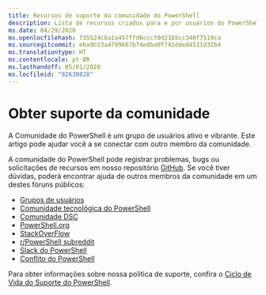 ```yaml
---
title: Recursos de suporte da comunidade do PowerShell
description: Lista de recursos criados para e por usuários do PowerShell
ms.date: 04/29/2020
ms.openlocfilehash: f35524c8a1a457ffd6cccf0d2165cc340f7519ca
ms.sourcegitcommit: e6a9b13a4799667b74e0ba0f742dded4511d32b4
ms.translationtype: HT
ms.contentlocale: pt-BR
ms.lasthandoff: 05/01/2020
ms.locfileid: "82630828"
---
```

# <a name="getting-support-from-the-community"></a>Obter suporte da comunidade

A Comunidade do PowerShell é um grupo de usuários ativo e vibrante. Este artigo pode ajudar você a se conectar com outro membro da comunidade.

A comunidade do PowerShell pode registrar problemas, bugs ou solicitações de recursos em nosso repositório [GitHub](https://github.com/powershell/powershell/issues). Se você tiver dúvidas, poderá encontrar ajuda de outros membros da comunidade em um destes fóruns públicos:

- [Grupos de usuários](https://aka.ms/psusergroup)
- [Comunidade tecnológica do PowerShell](https://techcommunity.microsoft.com/t5/PowerShell/ct-p/WindowsPowerShell)
- [Comunidade DSC](https://dsccommunity.org/)
- [PowerShell.org](https://powershell.org/)
- [StackOverFlow](https://stackoverflow.com/questions/tagged/powershell)
- [r/PowerShell subreddit](https://www.reddit.com/r/PowerShell/)
- [Slack do PowerShell](https://join.slack.com/t/powershell/shared_invite/enQtNjk2ODE4MTkxNTY4LWJlOTU3NzBiYWFiMjM3Mzg3M2E5OGJiNGE4YjVhODVlNWNlY2I2ZWRkNGY2NjE4MThiYTg4OWI5NjA4MDM3ZjQ)
- [Conflito do PowerShell](https://discord.gg/Ju25cw6)

Para obter informações sobre nossa política de suporte, confira o [Ciclo de Vida do Suporte do PowerShell](/powershell/scripting/powershell-support-lifecycle).
